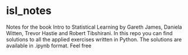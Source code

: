 # isl_notes
Notes for the book Intro to Statistical Learning by Gareth James, Daniela Witten, Trevor Hastie and Robert Tibshirani. In this repo you can find solutions to all the applied exercises written in Python. The solutions are available in .ipynb format. Feel free 
